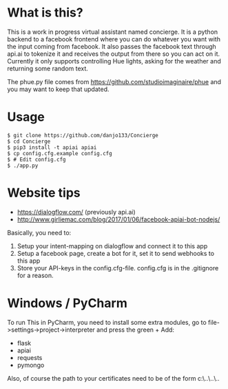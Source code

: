 # What is this?
This is a work in progress virtual assistant named concierge.
It is a python backend to a facebook frontend where you can do whatever you want with the input coming from facebook.
It also passes the facebook text through api.ai to tokenize it and receives the output from there so you can act on it.
Currently it only supports controlling Hue lights, asking for the weather and returning some random text.

The phue.py file comes from https://github.com/studioimaginaire/phue and you may want to keep that updated.

# Usage
```
$ git clone https://github.com/danjo133/Concierge
$ cd Concierge
$ pip3 install -t apiai apiai
$ cp config.cfg.example config.cfg
$ # Edit config.cfg
$ ./app.py
```

# Website tips
* https://dialogflow.com/ (previously api.ai)
* http://www.girliemac.com/blog/2017/01/06/facebook-apiai-bot-nodejs/

Basically, you need to:
1) Setup your intent-mapping on dialogflow and connect it to this app
2) Setup a facebook page, create a bot for it, set it to send webhooks to this app
3) Store your API-keys in the config.cfg-file. config.cfg is in the .gitignore for a reason.

# Windows / PyCharm
To run This in PyCharm, you need to install some extra modules,
go to file->settings->project->interpreter and press the green +
Add:
* flask
* apiai
* requests
* pymongo

Also, of course the path to your certificates need to be of the form c:\\..\\..\\..


